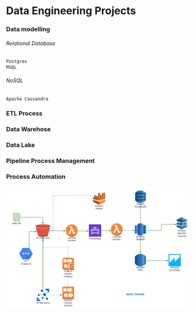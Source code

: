 # Data Engineering Projects
### Data modelling
######  Relational Database
    Postgres
    MSQL
######  NoSQL
    Apache Cassandra
### ETL Process
### Data Warehose
### Data Lake
### Pipeline Process Management
### Process Automation



![alt text](https://github.com/JohnOMDev/data-engineering-projects//blob/main/images/Data-Pipeline.png?raw=true)

